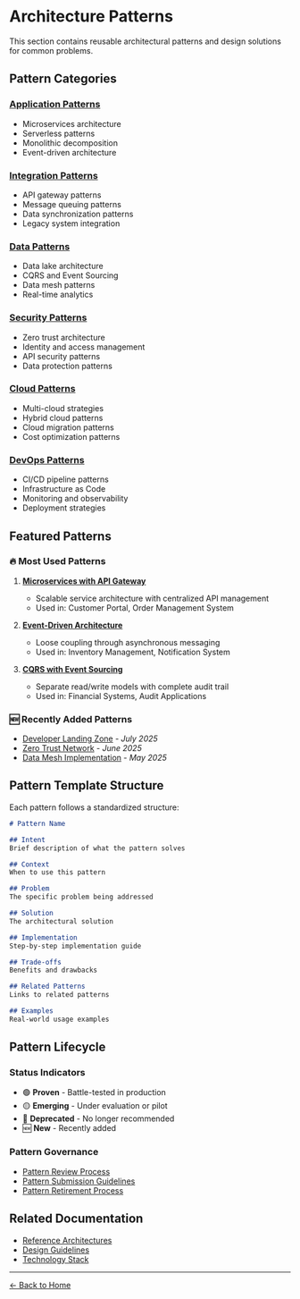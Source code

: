 # Architecture Patterns

This section contains reusable architectural patterns and design solutions for common problems.

## Pattern Categories

### [Application Patterns](./application-patterns/README.md)
- Microservices architecture
- Serverless patterns
- Monolithic decomposition
- Event-driven architecture

### [Integration Patterns](./integration-patterns/README.md)
- API gateway patterns
- Message queuing patterns
- Data synchronization patterns
- Legacy system integration

### [Data Patterns](./data-patterns/README.md)
- Data lake architecture
- CQRS and Event Sourcing
- Data mesh patterns
- Real-time analytics

### [Security Patterns](./security-patterns/README.md)
- Zero trust architecture
- Identity and access management
- API security patterns
- Data protection patterns

### [Cloud Patterns](./cloud-patterns/README.md)
- Multi-cloud strategies
- Hybrid cloud patterns
- Cloud migration patterns
- Cost optimization patterns

### [DevOps Patterns](./devops-patterns/README.md)
- CI/CD pipeline patterns
- Infrastructure as Code
- Monitoring and observability
- Deployment strategies

## Featured Patterns

### 🔥 Most Used Patterns
1. **[Microservices with API Gateway](./application-patterns/microservices-api-gateway.md)**
   - Scalable service architecture with centralized API management
   - Used in: Customer Portal, Order Management System

2. **[Event-Driven Architecture](./application-patterns/event-driven.md)**
   - Loose coupling through asynchronous messaging
   - Used in: Inventory Management, Notification System

3. **[CQRS with Event Sourcing](./data-patterns/cqrs-event-sourcing.md)**
   - Separate read/write models with complete audit trail
   - Used in: Financial Systems, Audit Applications

### 🆕 Recently Added Patterns
- [Developer Landing Zone](./cloud-patterns/developer-landing-zone.md) - *July 2025*
- [Zero Trust Network](./security-patterns/zero-trust.md) - *June 2025*
- [Data Mesh Implementation](./data-patterns/data-mesh.md) - *May 2025*

## Pattern Template Structure

Each pattern follows a standardized structure:

```markdown
# Pattern Name

## Intent
Brief description of what the pattern solves

## Context
When to use this pattern

## Problem
The specific problem being addressed

## Solution
The architectural solution

## Implementation
Step-by-step implementation guide

## Trade-offs
Benefits and drawbacks

## Related Patterns
Links to related patterns

## Examples
Real-world usage examples
```

## Pattern Lifecycle

### Status Indicators
- 🟢 **Proven** - Battle-tested in production
- 🟡 **Emerging** - Under evaluation or pilot
- 🔴 **Deprecated** - No longer recommended
- 🆕 **New** - Recently added

### Pattern Governance
- [Pattern Review Process](../processes/pattern-review.md)
- [Pattern Submission Guidelines](../processes/pattern-submission.md)
- [Pattern Retirement Process](../processes/pattern-retirement.md)

## Related Documentation
- [Reference Architectures](../reference-architectures/README.md)
- [Design Guidelines](../design-guidelines/README.md)
- [Technology Stack](../technology-stack/README.md)

---
[← Back to Home](../README.md)
